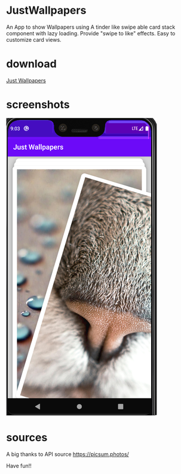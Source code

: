 # JustWallpapers

An App to show Wallpapers using A tinder like swipe able card stack component with lazy loading. Provide "swipe to like" effects. Easy to customize card views.


# download
[Just Wallpapers](https://github.com/vimaltiwari2612/JustWallpapers/blob/master/Just%20Wallpapers.apk?raw=true)


# screenshots
![screenshot](https://github.com/vimaltiwari2612/JustWallpapers/blob/master/1.png)

# sources
A big thanks to API source https://picsum.photos/


Have fun!!

